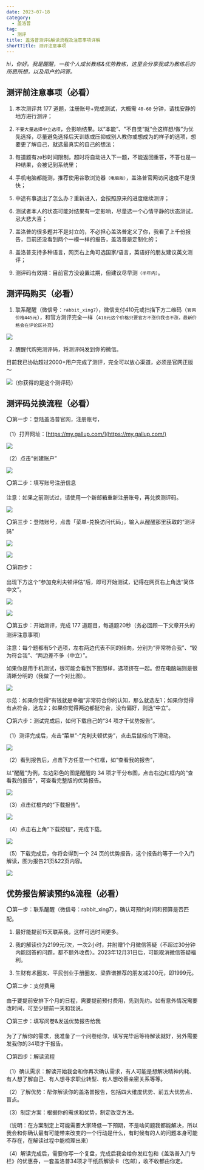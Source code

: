 ```yaml
---
date: 2023-07-18
category:
  - 盖洛普
tag:
  - 测评
title: 盖洛普测评&解读流程及注意事项详解
shortTitle: 测评注意事项
---
```


*hi，你好。我是醒醒，一枚个人成长教练&优势教练，这里会分享我成为教练后的所思所想，以及用户的问答。*

## 测评前注意事项（必看）

1. 本次测评共 177 道题，注册账号+完成测试，大概需 `40-60` 分钟，请找安静的地方进行测评；

2. `不要大量选择中立选项`，会影响结果。以“本能”、"不自觉“就“会这样想/做”为优先选择，尽量避免选择后天训练或压抑或别人教你或想成为的样子的选项，想要更了解自己，就选最真实的自己的想法；

3. 每道题有`20`秒时间限制，超时将自动进入下一题，不能返回重答，不答也是一种结果，会被记到系统里；

4. 手机电脑都能测，推荐使用谷歌浏览器`（电脑版）`，盖洛普官网访问速度不是很快；

5. 中途有事退出了怎么办？重新进入，会按照原来的进度继续测评；

6. 测试者本人的状态可能对结果有一定影响，尽量选一个心情平静的状态测试，忌大悲大喜；

7. 盖洛普的很多题并不是对立的，不必担心盖洛普定义了你，我看了上千份报告，目前还没看到两个一模一样的报告，盖洛普是定制化的；

8. 盖洛普支持多种语言，网页右上角可选国家/语言，英语好的朋友建议英文测评；

9. 测评码有效期：目前官方没设置过期，但建议尽早测`（半年内）`。



## 测评码购买（必看）

1. 联系醒醒（微信号：`rabbit_xing7`），微信支付410元或扫描下方二维码（`官网价格445元`），和官方测评完全一样（`410元这个价格只要官方不涨价我也不涨，最新价格会在评论区补充`）

![](https://cdn.jsdelivr.net/gh/zll-0405/image/photo/evaluation-0.png)

2. 醒醒代购完测评码，将测评码发到你的微信。

目前我已协助超过2000+用户完成了测评，完全可以放心渠道，必须是官网正版～

![（你获得的是这个测评码）](https://cdn.jsdelivr.net/gh/zll-0405/image/photo/evaluation-1.png)

## 测评码兑换流程（必看）
⭕️第一步：登陆盖洛普官网，注册账号，

（1）打开网址：[https://my.gallup.com/](https://my.gallup.com/)

![](https://cdn.jsdelivr.net/gh/zll-0405/image/photo/evaluation-2.png)

（2）点击“创建账户”

![](https://cdn.jsdelivr.net/gh/zll-0405/image/photo/evaluation-3.png)

⭕️第二步：填写账号注册信息

注意：如果之前测试过，请使用一个新邮箱重新注册账号，再兑换测评码。

![](https://cdn.jsdelivr.net/gh/zll-0405/image/photo/evaluation-4.png)

⭕️第三步：登陆账号，点击「菜单-兑换访问代码」，输入从醒醒那里获取的“测评码”

![](https://cdn.jsdelivr.net/gh/zll-0405/image/photo/evaluation-5.png)

![](https://cdn.jsdelivr.net/gh/zll-0405/image/photo/evaluation-6.png)

⭕️第四步：

出现下方这个“参加克利夫顿评估”后，即可开始测试，记得在网页右上角选“简体中文”。

![](https://cdn.jsdelivr.net/gh/zll-0405/image/photo/evaluation-7.png)

![](https://cdn.jsdelivr.net/gh/zll-0405/image/photo/evaluation-8.png)

⭕️第五步：开始测评，完成 177 道题目，每道题20秒（务必回顾一下文章开头的测评注意事项）

注意：每个题都有5个选项，左右两边代表不同的倾向，分别为“非常符合我”、“较为符合我”、“两边差不多（中立）”。

如果你是用手机测试，很可能会看到下图那样，选项挤在一起。但在电脑端则是很清晰分明的（我做了一个对比图）。

![](https://cdn.jsdelivr.net/gh/zll-0405/image/photo/evaluation-9.png)

示范：如果你觉得“有钱就是幸福”非常符合你的认知，那么就选左1；如果你觉得有点符合，选左2；如果你觉得两边都挺符合，没有偏好，则选“中立”。

⭕️第六步：测试完成后，如何下载自己的“34 项才干优势报告”。

（1）测评完成后，点击“菜单”-“克利夫顿优势”，点击后鼠标向下滑动。

![](https://cdn.jsdelivr.net/gh/zll-0405/image/photo/evaluation-10.png)        

（2）看到报告后，点击下方任意一个红框，如“查看我的报告”，

以“醒醒”为例，左边彩色的图是醒醒的 34 项才干分布图，点击右边红框内的“查看我的报告”，可查看完整版的优势报告。

![](https://cdn.jsdelivr.net/gh/zll-0405/image/photo/evaluation-11.png)

（3）点击红框内的“下载报告”。

![](https://cdn.jsdelivr.net/gh/zll-0405/image/photo/evaluation-12.png)   

（4）点击右上角“下载按钮”，完成下载。

![](https://cdn.jsdelivr.net/gh/zll-0405/image/photo/evaluation-13.png)

（5）下载完成后，你将会得到一个 24 页的优势报告，这个报告约等于一个入门解读，图为报告21页&22页内容。

![](https://cdn.jsdelivr.net/gh/zll-0405/image/photo/evaluation-14.png)

## 优势报告解读预约&流程（必看）

⭕️第一步：联系醒醒（微信号：rabbit_xing7），确认可预约时间和预算是否匹配。

1. 最好能提前15天联系我，这样可选时间更多。

2. 我的解读价为2199元/次，一次2小时，并附赠1个月微信答疑（不超过30分钟内能回答的问题，都不额外收费）。2023年12月31日后，可能取消微信答疑福利。

3. 生财有术圈友、平民创业手册圈友、梁靠谱推荐的朋友减200元，即1999元。

⭕️第二步：支付费用

由于要提前安排下个月的日程，需要提前预付费用，先到先约。如有意外情况需要改时间，可至少提前一天和我说。

⭕️第三步：填写问卷&发送优势报告给我

为了了解你的需求，我准备了一个问卷给你，填写完毕后等待解读就好，另外需要发我你的34项才干报告。

⭕️第四步：解读流程

（1）确认需求：解读开始我会和你再次确认需求，有人可能是想解决精神内耗、有人想了解自己、有人想寻求职业转型、有人想改善亲密关系等等。

（2）了解优势：帮你解读你的盖洛普报告，包括四大维度优势、前五大优势点、盲点。

（3）制定方案：根据你的需求和优势，制定改变方法。

（说明：在方案制定上可能需要大家降低一下预期，不是啥问题我都能解决，所以我会和你确认最有可能带来改变的一个行动是什么，有时候有的人的问题本身可能不存在，在解读过程中能梳理出来）

（4）解读完成后，需要你写一个复盘，完成后我会给你发红包和《盖洛普入门专栏》的优惠券，一套盖洛普34项才干纸质解读卡（包邮），收不收都由你定。